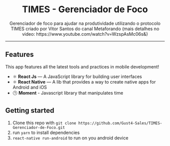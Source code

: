 <h1 align="center">
<br>
TIMES - Gerenciador de Foco
</h1>

<p align="center">Gerenciador de foco para ajudar na produtividade utilizando o protocolo TIMES criado por Vitor Santos do canal Metaforando (mais detalhes no video: https://www.youtube.com/watch?v=WzspAsMc06s&)</p>

<hr />

## Features
[//]: # (Add the features of your project here:)
This app features all the latest tools and practices in mobile development!

- ⚛️ **React Js** — A JavaScript library for building user interfaces
- ⚛️ **React Native** — A lib that provides a way to create native apps for Android and iOS
- 🕒 **Moment** - Javascript library that manipulates time 

## Getting started
1. Clone this repo with ````git clone https://github.com/Gust4-Sales/TIMES-Gerenciador-de-Foco.git ```` 
2. run ```yarn``` to install dependencies
3. ```react-native run-android``` to run on you android device
